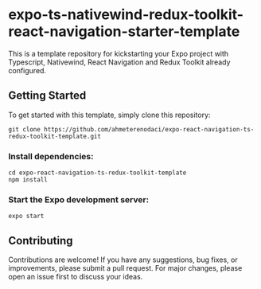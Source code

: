 # expo-ts-nativewind-redux-toolkit-react-navigation-starter-template
This is a template repository for kickstarting your Expo project with Typescript, Nativewind, React Navigation and Redux Toolkit already configured.


## Getting Started

To get started with this template, simply clone this repository:
```
git clone https://github.com/ahmeterenodaci/expo-react-navigation-ts-redux-toolkit-template.git
```

### Install dependencies:

```
cd expo-react-navigation-ts-redux-toolkit-template
npm install
```

### Start the Expo development server:

```
expo start
```

## Contributing

Contributions are welcome! If you have any suggestions, bug fixes, or improvements, please submit a pull request. For major changes, please open an issue first to discuss your ideas.
